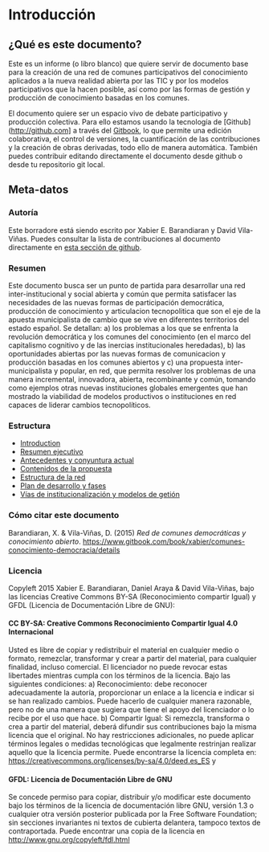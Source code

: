 # Introducción

## ¿Qué es este documento?
Este es un informe (o libro blanco) que quiere servir de documento base para la creación de una red de comunes participativos del conocimiento aplicados a la nueva realidad abierta por las TIC y por los modelos participativos que la hacen posible, así como por las formas de gestión y producción de conocimiento basadas en los comunes.

El documento quiere ser un espacio vivo de debate participativo y producción colectiva. Para ello estamos usando la tecnología de [Github](http://github.com] a través del [Gitbook](http://gitbook.com), lo que permite una edición colaborativa, el control de versiones, la cuantificación de las contribuciones y la creación de obras derivadas, todo ello de manera automática. También puedes contribuir editando directamente el documento desde github o desde tu repositorio git local.

## Meta-datos 

### Autoría
Este borradore está siendo escrito por Xabier E. Barandiaran y David Vila-Viñas. Puedes consultar la lista de contribuciones al documento directamente en [esta sección de github](https://github.com/xabier/comunes-conocimiento-democracia/graphs/contributors).

### Resumen  
Este documento busca ser un punto de partida para desarrollar una red inter-institucional y social abierta y común que permita  satisfacer las necesidades de las nuevas formas de participación democrática, producción de conocimiento y articulacion tecnopolitica que  son el eje de la apuesta municipalista de cambio que se vive en  diferentes territorios del estado español. Se detallan: a) los problemas  a los que se enfrenta la revolución democrática y los comunes del  conocimiento (en el marco del capitalismo cognitivo y de las inercias  institucionales heredadas), b) las oportunidades abiertas por las nuevas  formas de comunicacion y producción basadas en los comunes abiertos y  c) una propuesta inter-municipalista y popular, en red, que permita  resolver los problemas de una manera incremental, innovadora, abierta,  recombinante y común, tomando como ejemplos otras nuevas instituciones  globales emergentes que han mostrado la viabilidad de modelos  productivos o instituciones en red capaces de liderar cambios  tecnopolíticos.

### Estructura
* [Introduction](README.md)
* [Resumen ejecutivo](resumen_ejecutivo.md)
* [Antecedentes y conyuntura actual](antecedentes-coyuntura.md)
* [Contenidos de la propuesta](contenidos_propuesta.md)
* [Estructura de la red](estructura-de-la-red.md)
* [Plan de desarrollo y fases](plan_de_desarrollo_y_fases.md)
* [Vías de institucionalización y modelos de getión](institucionalizacion_y_gestion.md)

### Cómo citar este documento

Barandiaran, X. & Vila-Viñas, D. (2015) *Red de comunes democráticas y conocimiento abierto*. https://www.gitbook.com/book/xabier/comunes-conocimiento-democracia/details

### Licencia

Copyleft 2015 Xabier E. Barandiaran, Daniel Araya & David Vila-Viñas, bajo las licencias Creative Commons BY-SA (Reconocimiento compartir Igual) y GFDL (Licencia de Documentación Libre de GNU):

#### CC BY-SA: Creative Commons Reconocimiento Compartir Igual 4.0 Internacional 
Usted es libre de copiar y redistribuir el material en cualquier medio o formato, remezclar, transformar y crear a partir del material, para cualquier finalidad, incluso comercial. El licenciador no puede revocar estas libertades mientras cumpla con los términos de la licencia. Bajo las siguientes condiciones: a) Reconocimiento: debe reconocer adecuadamente la autoría, proporcionar un enlace a la licencia e indicar si se han realizado cambios. Puede hacerlo de cualquier manera razonable, pero no de una manera que sugiera que tiene el apoyo del licenciador o lo recibe por el uso que hace. b) Compartir Igual: Si remezcla, transforma o crea a partir del material, deberá difundir sus contribuciones bajo la misma licencia que el original. No hay restricciones adicionales, no puede aplicar términos legales o medidas tecnológicas que legalmente restrinjan realizar aquello que la licencia permite. Puede encontrarse la licencia completa en: https://creativecommons.org/licenses/by-sa/4.0/deed.es_ES y 

#### GFDL: Licencia de Documentación Libre de GNU 
Se concede permiso para copiar, distribuir y/o modificar este documento bajo los términos de la licencia de documentación libre GNU, versión 1.3 o cualquier otra versión posterior publicada por la Free Software Foundation; sin secciones invariantes ni textos de cubierta delantera, tampoco textos de contraportada. Puede encontrar una copia de la licencia en http://www.gnu.org/copyleft/fdl.html